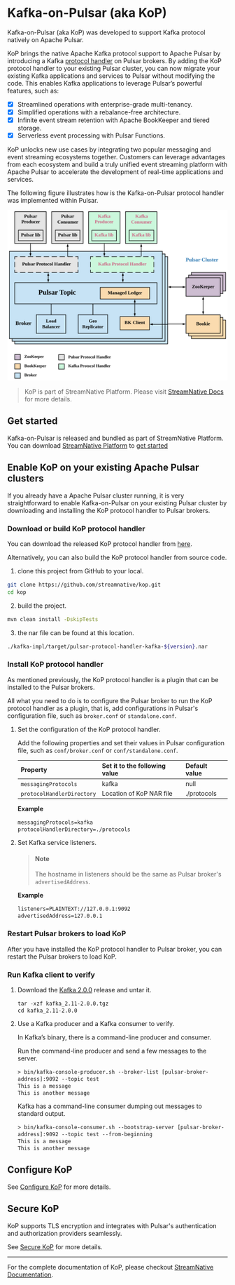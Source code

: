 # Kafka-on-Pulsar (aka KoP)

Kafka-on-Pulsar (aka KoP) was developed to support Kafka protocol natively on Apache Pulsar.

KoP brings the native Apache Kafka protocol support to Apache Pulsar by introducing a Kafka [protocol handler](https://github.com/apache/pulsar/blob/master/pulsar-broker/src/main/java/org/apache/pulsar/broker/protocol/ProtocolHandler.java) on
Pulsar brokers. By adding the KoP protocol handler to your existing Pulsar cluster, you can now migrate your existing
Kafka applications and services to Pulsar without modifying the code. This enables Kafka applications to leverage Pulsar’s
powerful features, such as:

- [x] Streamlined operations with enterprise-grade multi-tenancy. 
- [x] Simplified operations with a rebalance-free architecture.
- [x] Infinite event stream retention with Apache BookKeeper and tiered storage.
- [x] Serverless event processing with Pulsar Functions.

KoP unlocks new use cases by integrating two popular messaging and event streaming ecosystems together.
Customers can leverage advantages from each ecosystem and build a truly unified event streaming platform with
Apache Pulsar to accelerate the development of real-time applications and services. 

The following figure illustrates how is the Kafka-on-Pulsar protocol handler was implemented within Pulsar.

![](docs/kop-architecture.png)

> KoP is part of StreamNative Platform. Please visit [StreamNative Docs](https://streamnative.io/docs) for more details.

## Get started

Kafka-on-Pulsar is released and bundled as part of StreamNative Platform. You can download [StreamNative Platform](https://streamnative.io/download/platform) to [get started](https://streamnative.io/docs/v1.0.0/get-started/local/)

## Enable KoP on your existing Apache Pulsar clusters

If you already have a Apache Pulsar cluster running, it is very straightforward to enable Kafka-on-Pulsar on your existing Pulsar
cluster by downloading and installing the KoP protocol handler to Pulsar brokers.

### Download or build KoP protocol handler

You can download the released KoP protocol handler from [here](https://github.com/streamnative/kop/releases).

Alternatively, you can also build the KoP protocol handler from source code.

1. clone this project from GitHub to your local.

```bash
git clone https://github.com/streamnative/kop.git
cd kop
```

2. build the project.
```bash
mvn clean install -DskipTests
```

3. the nar file can be found at this location.
```bash
./kafka-impl/target/pulsar-protocol-handler-kafka-${version}.nar
```

### Install KoP protocol handler

As mentioned previously, the KoP protocol handler is a plugin that can be installed to the Pulsar brokers.

All what you need to do is to configure the Pulsar broker to run the KoP protocol handler as a plugin, that is,
add configurations in Pulsar's configuration file, such as `broker.conf` or `standalone.conf`.

1. Set the configuration of the KoP protocol handler.

    Add the following properties and set their values in Pulsar configuration file, such as `conf/broker.conf` or `conf/standalone.conf`.


    Property | Set it to the following value | Default value
    |---|---|---
    `messagingProtocols` | kafka | null
    `protocolHandlerDirectory`| Location of KoP NAR file | ./protocols

    **Example**

    ```
    messagingProtocols=kafka
    protocolHandlerDirectory=./protocols
    ```

2. Set Kafka service listeners.

    > #### Note
    > The hostname in listeners should be the same as Pulsar broker's `advertisedAddress`.

    **Example**

    ```
    listeners=PLAINTEXT://127.0.0.1:9092
    advertisedAddress=127.0.0.1
    ```

### Restart Pulsar brokers to load KoP

After you have installed the KoP protocol handler to Pulsar broker, you can restart the Pulsar brokers to load KoP.

### Run Kafka client to verify

1. Download the [Kafka 2.0.0](https://www.apache.org/dyn/closer.cgi?path=/kafka/2.0.0/kafka_2.11-2.0.0.tgz) release and untar it.

    ```
    tar -xzf kafka_2.11-2.0.0.tgz
    cd kafka_2.11-2.0.0
    ```

2. Use a Kafka producer and a Kafka consumer to verify.

    In Kafka’s binary, there is a command-line producer and consumer.

    Run the command-line producer and send a few messages to the server.

    ```
    > bin/kafka-console-producer.sh --broker-list [pulsar-broker-address]:9092 --topic test
    This is a message
    This is another message
    ```

    Kafka has a command-line consumer dumping out messages to standard output.

    ```
    > bin/kafka-console-consumer.sh --bootstrap-server [pulsar-broker-address]:9092 --topic test --from-beginning
    This is a message
    This is another message
    ```

## Configure KoP

See [Configure KoP](https://streamnative.io/docs/v1.0.0/configure/pulsar-core/kop/) for more details.

## Secure KoP

KoP supports TLS encryption and integrates with Pulsar's authentication and authorization providers seamlessly.

See [Secure KoP](https://streamnative.io/docs/v1.0.0/secure/pulsar-core/kop/) for more details.

---

For the complete documentation of KoP, please checkout [StreamNative Documentation](https://streamnative.io/docs/kop).

